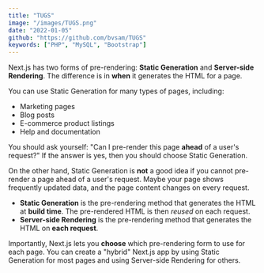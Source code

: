 ```yaml
---
title: "TUGS"
image: "/images/TUGS.png"
date: "2022-01-05"
github: "https://github.com/bvsam/TUGS"
keywords: ["PHP", "MySQL", "Bootstrap"]
---
```


Next.js has two forms of pre-rendering: **Static Generation** and **Server-side Rendering**. The difference is in **when** it generates the HTML for a page.

You can use Static Generation for many types of pages, including:

- Marketing pages
- Blog posts
- E-commerce product listings
- Help and documentation

You should ask yourself: "Can I pre-render this page **ahead** of a user's request?" If the answer is yes, then you should choose Static Generation.

On the other hand, Static Generation is **not** a good idea if you cannot pre-render a page ahead of a user's request. Maybe your page shows frequently updated data, and the page content changes on every request.

- **Static Generation** is the pre-rendering method that generates the HTML at **build time**. The pre-rendered HTML is then _reused_ on each request.
- **Server-side Rendering** is the pre-rendering method that generates the HTML on **each request**.

Importantly, Next.js lets you **choose** which pre-rendering form to use for each page. You can create a "hybrid" Next.js app by using Static Generation for most pages and using Server-side Rendering for others.
